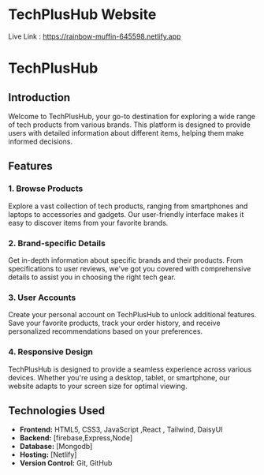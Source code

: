 # TechPlusHub Website 

Live Link : https://rainbow-muffin-645598.netlify.app

# TechPlusHub

## Introduction

Welcome to TechPlusHub, your go-to destination for exploring a wide range of tech products from various brands. This platform is designed to provide users with detailed information about different items, helping them make informed decisions.

## Features

### 1. Browse Products

Explore a vast collection of tech products, ranging from smartphones and laptops to accessories and gadgets. Our user-friendly interface makes it easy to discover items from your favorite brands.

### 2. Brand-specific Details

Get in-depth information about specific brands and their products. From specifications to user reviews, we've got you covered with comprehensive details to assist you in choosing the right tech gear.

### 3. User Accounts

Create your personal account on TechPlusHub to unlock additional features. Save your favorite products, track your order history, and receive personalized recommendations based on your preferences.



### 4. Responsive Design

TechPlusHub is designed to provide a seamless experience across various devices. Whether you're using a desktop, tablet, or smartphone, our website adapts to your screen size for optimal viewing.

## Technologies Used

- **Frontend:** HTML5, CSS3, JavaScript ,React , Tailwind, DaisyUI
- **Backend:** [firebase,Express,Node]
- **Database:** [Mongodb]
- **Hosting:** [Netlify]
- **Version Control:** Git, GitHub








